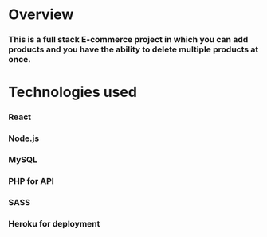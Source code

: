 # Overview

### This is a full stack E-commerce project in which you can add products and you have the ability to delete multiple products at once.

# Technologies used

### React

### Node.js

### MySQL

### PHP for API

### SASS

### Heroku for deployment
